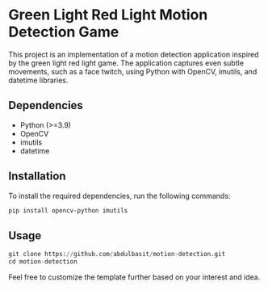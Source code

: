 # Green Light Red Light Motion Detection Game

This project is an implementation of a motion detection application inspired by the green light red light game. The application captures even subtle movements, such as a face twitch, using Python with OpenCV, imutils, and datetime libraries.

## Dependencies

- Python (>=3.9)
- OpenCV
- imutils
- datetime

## Installation

To install the required dependencies, run the following commands:

```bash
pip install opencv-python imutils
```

## Usage
```python
git clone https://github.com/abdulbasit/motion-detection.git
cd motion-detection
```

Feel free to customize the template further based on your interest and idea.
